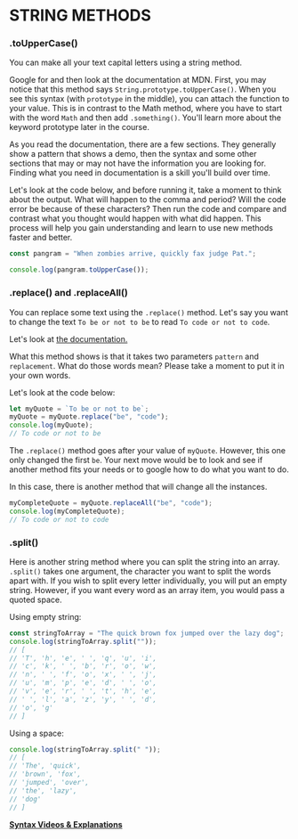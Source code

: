 # STRING METHODS


### .toUpperCase()

You can make all your text capital letters using a string method.

Google for and then look at the documentation at MDN. First, you may notice that this method says `String.prototype.toUpperCase()`. When you see this syntax (with `prototype` in the middle), you can attach the function to your value. This is in contrast to the Math method, where you have to start with the word `Math` and then add `.something()`. You'll learn more about the keyword prototype later in the course.

As you read the documentation, there are a few sections. They generally show a pattern that shows a demo, then the syntax and some other sections that may or may not have the information you are looking for. Finding what you need in documentation is a skill you'll build over time.

Let's look at the code below, and before running it, take a moment to think about the output. What will happen to the comma and period? Will the code error be because of these characters? Then run the code and compare and contrast what you thought would happen with what did happen. This process will help you gain understanding and learn to use new methods faster and better.

```js
const pangram = "When zombies arrive, quickly fax judge Pat.";

console.log(pangram.toUpperCase());
```

### .replace() and .replaceAll()

You can replace some text using the `.replace()` method. Let's say you want to change the text `To be or not to be` to read `To code or not to code`.

Let's look at [the documentation.](https://developer.mozilla.org/en-US/docs/Web/JavaScript/Reference/Global_Objects/String/replace#syntax)

What this method shows is that it takes two parameters `pattern` and `replacement`. What do those words mean? Please take a moment to put it in your own words.

Let's look at the code below:

```js
let myQuote = `To be or not to be`;
myQuote = myQuote.replace("be", "code");
console.log(myQuote);
// To code or not to be
```

The `.replace()` method goes after your value of `myQuote`. However, this one only changed the first `be`. Your next move would be to look and see if another method fits your needs or to google how to do what you want to do.

In this case, there is another method that will change all the instances.

```js
myCompleteQuote = myQuote.replaceAll("be", "code");
console.log(myCompleteQuote);
// To code or not to code
```

### .split()

Here is another string method where you can split the string into an array. `.split()` takes one argument, the character you want to split the words apart with. If you wish to split every letter individually, you will put an empty string. However, if you want every word as an array item, you would pass a quoted space.

Using empty string:

```js
const stringToArray = "The quick brown fox jumped over the lazy dog";
console.log(stringToArray.split(""));
// [
// 'T', 'h', 'e', ' ', 'q', 'u', 'i',
// 'c', 'k', ' ', 'b', 'r', 'o', 'w',
// 'n', ' ', 'f', 'o', 'x', ' ', 'j',
// 'u', 'm', 'p', 'e', 'd', ' ', 'o',
// 'v', 'e', 'r', ' ', 't', 'h', 'e',
// ' ', 'l', 'a', 'z', 'y', ' ', 'd',
// 'o', 'g'
// ]
```

Using a space:

```js
console.log(stringToArray.split(" "));
// [
// 'The', 'quick',
// 'brown', 'fox',
// 'jumped', 'over',
// 'the', 'lazy',
// 'dog'
// ]
```

**[Syntax Videos & Explanations](https://github.com/10-3-pursuit/10-3-resources/blob/main/javascript-essentials.md)**